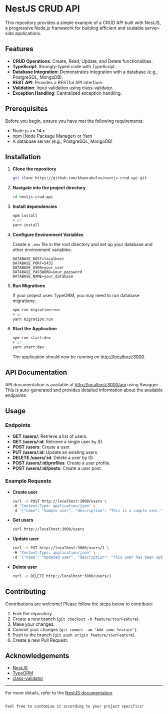 # NestJS CRUD API

This repository provides a simple example of a CRUD API built with NestJS, a progressive Node.js framework for building efficient and scalable server-side applications.

## Features

- **CRUD Operations**: Create, Read, Update, and Delete functionalities.
- **TypeScript**: Strongly-typed code with TypeScript.
- **Database Integration**: Demonstrates integration with a database (e.g., PostgreSQL, MongoDB).
- **REST API**: Provides a RESTful API interface.
- **Validation**: Input validation using class-validator.
- **Exception Handling**: Centralized exception handling.

## Prerequisites

Before you begin, ensure you have met the following requirements:
- Node.js >= 14.x
- npm (Node Package Manager) or Yarn
- A database server (e.g., PostgreSQL, MongoDB)

## Installation

1. **Clone the repository**

   ```bash
   git clone https://github.com/khamrakulov/nestjs-crud-api.git
   ```

2. **Navigate into the project directory**

   ```bash
   cd nestjs-crud-api
   ```

3. **Install dependencies**

   ```bash
   npm install
   # or
   yarn install
   ```

4. **Configure Environment Variables**

   Create a `.env` file in the root directory and set up your database and other environment variables:

   ```env
   DATABASE_HOST=localhost
   DATABASE_PORT=5432
   DATABASE_USER=your_user
   DATABASE_PASSWORD=your_password
   DATABASE_NAME=your_database
   ```

5. **Run Migrations**

   If your project uses TypeORM, you may need to run database migrations:

   ```bash
   npm run migration:run
   # or
   yarn migration:run
   ```

6. **Start the Application**

   ```bash
   npm run start:dev
   # or
   yarn start:dev
   ```

   The application should now be running on [http://localhost:3000](http://localhost:3000).

## API Documentation

API documentation is available at [http://localhost:3000/api](http://localhost:3000/api) using Swagger. This is auto-generated and provides detailed information about the available endpoints.

## Usage

### Endpoints

- **GET /users/**: Retrieve a list of users.
- **GET /users/:id**: Retrieve a single user by ID.
- **POST /users**: Create a user.
- **PUT /users/:id**: Update an existing users.
- **DELETE /users/:id**: Delete a user by ID.
- **POST /users/:id/profiles**: Create a user profile.
- **POST /users/:id/posts**: Create a user post.

### Example Requests

- **Create user**

  ```bash
  curl -X POST http://localhost:3000/users \
  -H "Content-Type: application/json" \
  -d '{"name": "Sample user", "description": "This is a sample user."}'
  ```

- **Get users**

  ```bash
  curl http://localhost:3000/users
  ```

- **Update user**

  ```bash
  curl -X PUT http://localhost:3000/users/1 \
  -H "Content-Type: application/json" \
  -d '{"name": "Updated user", "description": "This user has been updated."}'
  ```

- **Delete user**

  ```bash
  curl -X DELETE http://localhost:3000/users/1
  ```

## Contributing

Contributions are welcome! Please follow the steps below to contribute:

1. Fork the repository.
2. Create a new branch (`git checkout -b feature/YourFeature`).
3. Make your changes.
4. Commit your changes (`git commit -am 'Add some feature'`).
5. Push to the branch (`git push origin feature/YourFeature`).
6. Create a new Pull Request.

## Acknowledgements

- [NestJS](https://nestjs.com/)
- [TypeORM](https://typeorm.io/)
- [class-validator](https://github.com/typestack/class-validator)

---

For more details, refer to the [NestJS documentation](https://docs.nestjs.com/).

```

Feel free to customize it according to your project specifics!